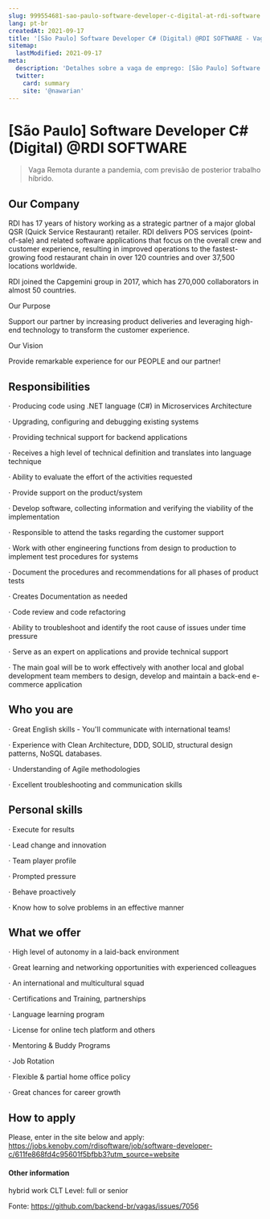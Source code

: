 ```yaml
---
slug: 999554681-sao-paulo-software-developer-c-digital-at-rdi-software
lang: pt-br
createdAt: 2021-09-17
title: '[São Paulo] Software Developer C# (Digital) @RDI SOFTWARE - Vaga de Emprego'
sitemap:
  lastModified: 2021-09-17
meta:
  description: 'Detalhes sobre a vaga de emprego: [São Paulo] Software Developer C# (Digital) @RDI SOFTWARE'
  twitter:
    card: summary
    site: '@nawarian'
---
```


# [São Paulo] Software Developer C# (Digital) @RDI SOFTWARE

<!--
==================================================
Caso a vaga for remoto durante a pandemia informar no texto "Remoto durante o covid"
==================================================
-->
<!-- 
==================================================
POR FAVOR, SÓ POSTE SE A VAGA FOR PARA BACK-END!

Não faça distinção de gênero no título da vaga.

Use: "Back-End Developer" ao invés de 
"Desenvolvedor Back-End" \o/

Exemplo: `[São Paulo] Back-End Developer @ NOME DA EMPRESA`
==================================================
-->
<!--
==================================================
Caso a vaga for remoto durante a pandemia deixar a linha abaixo
==================================================
-->
> Vaga Remota durante a pandemia, com previsão de posterior trabalho híbrido.

## Our Company

RDI has 17 years of history working as a strategic partner of a major global QSR (Quick Service Restaurant) retailer. RDI delivers POS services (point-of-sale) and related software applications that focus on the overall crew and customer experience, resulting in improved operations to the fastest-growing food restaurant chain in over 120 countries and over 37,500 locations worldwide.

RDI joined the Capgemini group in 2017, which has 270,000 collaborators in almost 50 countries.

Our Purpose

Support our partner by increasing product deliveries and leveraging high-end technology to transform the customer experience.

Our Vision

Provide remarkable experience for our PEOPLE and our partner!

## Responsibilities

·         Producing code using .NET language (C#) in Microservices Architecture

·         Upgrading, configuring and debugging existing systems

·         Providing technical support for backend applications

·         Receives a high level of technical definition and translates into language technique

·         Ability to evaluate the effort of the activities requested

·         Provide support on the product/system

·         Develop software, collecting information and verifying the viability of the implementation

·         Responsible to attend the tasks regarding the customer support

·         Work with other engineering functions from design to production to implement test procedures for systems

·         Document the procedures and recommendations for all phases of product tests

·         Creates Documentation as needed

·         Code review and code refactoring

·         Ability to troubleshoot and identify the root cause of issues under time pressure

·         Serve as an expert on applications and provide technical support

·         The main goal will be to work effectively with another local and global development team members to design, develop and maintain a back-end e-commerce application

## Who you are

· Great English skills - You'll communicate with international teams!

· Experience with Clean Architecture, DDD, SOLID, structural design patterns, NoSQL databases.

· Understanding of Agile methodologies

· Excellent troubleshooting and communication skills

## Personal skills

·         Execute for results

·         Lead change and innovation

·         Team player profile

·         Prompted pressure

·         Behave proactively

·         Know how to solve problems in an effective manner

## What we offer

·         High level of autonomy in a laid-back environment 

·         Great learning and networking opportunities with experienced colleagues 

·         An international and multicultural squad 

·         Certifications and Training, partnerships 

·         Language learning program 

·         License for online tech platform and others 

·         Mentoring & Buddy Programs 

·         Job Rotation 

·         Flexible & partial home office policy 

·         Great chances for career growth 

## How to apply

Please, enter in the site below and apply:
https://jobs.kenoby.com/rdisoftware/job/software-developer-c/611fe868fd4c95601f5bfbb3?utm_source=website

#### Other information
hybrid work
CLT
Level: full or senior




Fonte: https://github.com/backend-br/vagas/issues/7056